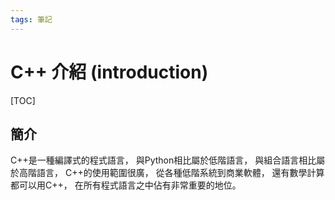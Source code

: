 ```yaml
---
tags: 筆記
---
```


# C++ 介紹 (introduction)

[TOC]

## 簡介
C\+\+是一種編譯式的程式語言，
與Python相比屬於低階語言，
與組合語言相比屬於高階語言，
C\+\+的使用範圍很廣，
從各種低階系統到商業軟體，
還有數學計算都可以用C\+\+，
在所有程式語言之中佔有非常重要的地位。  
